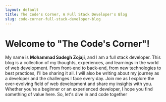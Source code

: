 ```yaml
---
layout: default
title: The Code's Corner, A Full Stack Developer's Blog
slug: code-corner-full-stack-developer-blog
---
```

# Welcome to "The Code's Corner"!

My name is **Mohammad Sadegh Zojaji**, and I am a full stack developer. This blog is a collection of my thoughts, experiences, and learnings in the world of web development. From front-end to back-end, from new technologies to best practices, I'll be sharing it all. I will also be writing about my journey as a developer and the challenges I face every day. Join me as I explore the ever-evolving field of web development and share my insights with you. Whether you're a beginner or an experienced developer, I hope you find something of value here. So, let's dive in and code together